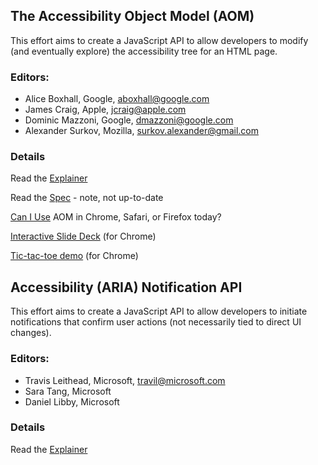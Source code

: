 ## The Accessibility Object Model (AOM)

This effort aims to create a JavaScript API to allow developers to
modify (and eventually explore) the accessibility tree for an HTML
page.

### Editors:

* Alice Boxhall, Google, aboxhall@google.com
* James Craig, Apple, jcraig@apple.com
* Dominic Mazzoni, Google, dmazzoni@google.com
* Alexander Surkov, Mozilla, surkov.alexander@gmail.com

### Details

Read the [Explainer](./explainer.md)

Read the [Spec](https://wicg.github.io/aom/spec/) - note, not up-to-date

[Can I Use](./caniuse.md) AOM in Chrome, Safari, or Firefox today?

[Interactive Slide Deck](http://wicg.github.io/aom/demos/) (for Chrome)

[Tic-tac-toe demo](http://wicg.github.io/aom/demos/tictactoe.html) (for Chrome)

## Accessibility (ARIA) Notification API

This effort aims to create a JavaScript API to allow developers to
initiate notifications that confirm user actions (not necessarily tied 
to direct UI changes).

### Editors:

* Travis Leithead, Microsoft, travil@microsoft.com
* Sara Tang, Microsoft
* Daniel Libby, Microsoft

### Details

Read the [Explainer](./notification-api.md)
